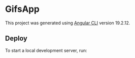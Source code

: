 # GifsApp

This project was generated using [Angular CLI](https://github.com/angular/angular-cli) version 19.2.12.

## Deploy

To start a local development server, run:
